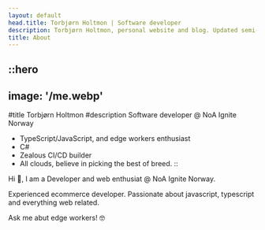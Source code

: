```yaml
---
layout: default
head.title: Torbjørn Holtmon | Software developer
description: Torbjørn Holtmon, personal website and blog. Updated semi-regularly 
title: About
---
```


::hero
---
image: '/me.webp'
---
#title
Torbjørn Holtmon
#description
Software developer @ NoA Ignite Norway

- TypeScript/JavaScript, and edge workers enthusiast
- C#
- Zealous CI/CD builder
- All clouds, believe in picking the best of breed.
::

Hi 👋, I am a Developer and web enthusiat @ NoA Ignite Norway.

Experienced ecommerce developer. Passionate about javascript, typescript and everything web related. 

Ask me abut edge workers! 🤓


